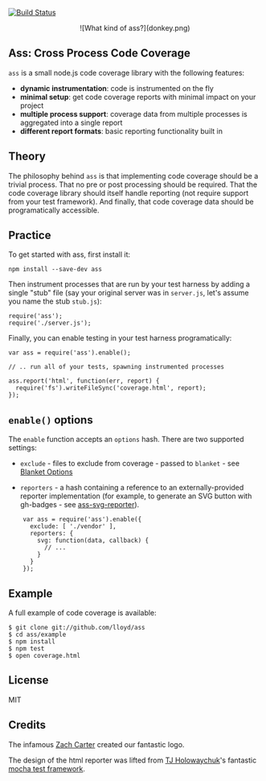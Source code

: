 [![Build Status](https://travis-ci.org/lloyd/ass.png)](https://travis-ci.org/lloyd/ass)

<center>![What kind of ass?](donkey.png)</center>

## **Ass**: Cross Process Code Coverage

`ass` is a small node.js code coverage library with the following features:

* **dynamic instrumentation**: code is instrumented on the fly
* **minimal setup**: get code coverage reports with minimal impact on your project
* **multiple process support**: coverage data from multiple processes is aggregated into a single report
* **different report formats**: basic reporting functionality built in

## Theory

The philosophy behind `ass` is that implementing code coverage should
be a trivial process.  That no pre or post processing should be
required.  That the code coverage library should itself handle
reporting (not require support from your test framework).  And
finally, that code coverage data should be programatically accessible.

## Practice

To get started with ass, first install it:

    npm install --save-dev ass

Then instrument processes that are run by your test harness by adding a
single "stub" file (say your original server was in `server.js`, let's assume
you name the stub `stub.js`):

    require('ass');
    require('./server.js');

Finally, you can enable testing in your test harness programatically:

    var ass = require('ass').enable();

    // .. run all of your tests, spawning instrumented processes

    ass.report('html', function(err, report) {
      require('fs').writeFileSync('coverage.html', report);
    });

## `enable()` options

The `enable` function accepts an `options` hash. There are two supported settings:

* `exclude` - files to exclude from coverage - passed to `blanket` - see [Blanket Options](https://github.com/alex-seville/blanket/blob/master/docs/browser_options.md)

* `reporters` - a hash containing a reference to an externally-provided reporter implementation (for example, to generate an SVG button with gh-badges - see [ass-svg-reporter](https://github.com/jrgm/svg-reporter)).

```
    var ass = require('ass').enable({
      exclude: [ './vendor' ],
      reporters: {
        svg: function(data, callback) {
          // ...
        }
      }
    });
```

## Example

A full example of code coverage is available:

    $ git clone git://github.com/lloyd/ass
    $ cd ass/example
    $ npm install
    $ npm test
    $ open coverage.html

## License

MIT

## Credits

The infamous [Zach Carter](http://github.com/zaach) created our fantastic logo.

The design of the html reporter was lifted from [TJ Holowaychuk](https://twitter.com/tjholowaychuk)'s fantastic
[mocha test framework](http://visionmedia.github.io/mocha/).
